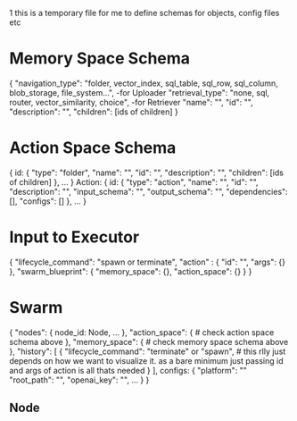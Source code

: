 1 this is a temporary file for me to define schemas for objects, config files etc

 # Memory Space Schema

 {
    "navigation_type": "folder, vector_index, sql_table, sql_row, sql_column, blob_storage, file_system...",    -for Uploader
    "retrieval_type": "none, sql, router, vector_similarity, choice",     -for Retriever
    "name": "",
    "id": "",
    "description": "",
    "children": [ids of children]
}


# Action Space Schema

{
    id: {
        "type": "folder",
        "name": "",
        "id": "",
        "description": "",
        "children": [ids of children]
    },
    ...
}
Action:
{
    id: {
        "type": "action",
        "name": "",
        "id": "",
        "description": "",
        "input_schema": "",
        "output_schema": "",
        "dependencies": [],
        "configs": []
    },
    ...
}


# Input to Executor

{
    "lifecycle_command": "spawn or terminate",
    "action" : {
        "id": "",
        "args": {}
    },
    "swarm_blueprint": {
        "memory_space": {},
        "action_space": {}
    }
}



# Swarm
{
    "nodes": {
        node_id: Node,
        ...
    },
    "action_space": {
        # check action space schema above
    },
    "memory_space": {
        # check memory space schema above
    },
    "history": [
        {
            "lifecycle_command": "terminate" or "spawn",
            # this rlly just depends on how we want to visualize it. as a bare minimum just passing id and args of action is all thats needed
        }
    ],
    configs: {
        "platform": ""
        "root_path": "",
        "openai_key": "",
        ...
    }
}
## Node
